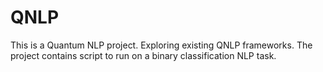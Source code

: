 # QNLP

This is a Quantum NLP project. Exploring existing QNLP frameworks. The project contains script to run on a binary classification NLP task. 
